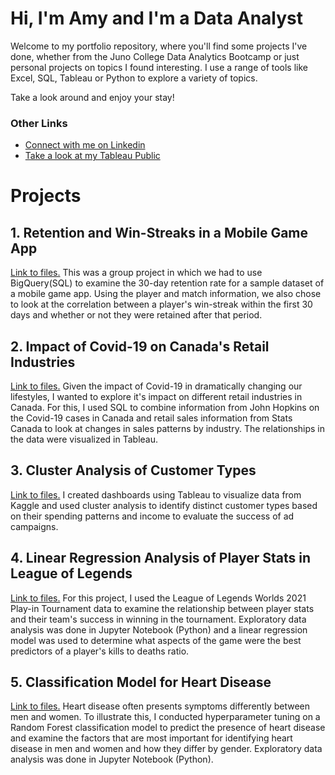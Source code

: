 # Hi, I'm Amy and I'm a Data Analyst
Welcome to my portfolio repository, where you'll find some projects I've done, whether from the Juno College Data Analytics Bootcamp or just personal projects on topics I found interesting. I use a range of tools like Excel, SQL, Tableau or Python to explore a variety of topics. 

Take a look around and enjoy your stay!

### Other Links
- [Connect with me on Linkedin](https://www.linkedin.com/in/amy-yishan-wong)
- [Take a look at my Tableau Public](https://public.tableau.com/app/profile/amy.wong2810#!/)

# Projects

## 1. Retention and Win-Streaks in a Mobile Game App
[Link to files.](https://github.com/amyw0ng/Portfolio/tree/main/1.%20Retention%20and%20Win-Streaks%20(Mobile%20Game)) This was a group project in which we had to use BigQuery(SQL) to examine the 30-day retention rate for a sample dataset of a mobile game app. Using the player and match information, we also chose to look at the correlation between a player's win-streak within the first 30 days and whether or not they were retained after that period. 

## 2. Impact of Covid-19 on Canada's Retail Industries
[Link to files.](https://github.com/amyw0ng/Portfolio/tree/main/2.%20Impact%20of%20Covid-19%20on%20Retail) Given the impact of Covid-19 in dramatically changing our lifestyles, I wanted to explore it's impact on different retail industries in Canada. For this, I used SQL to combine information from John Hopkins on the Covid-19 cases in Canada and retail sales information from Stats Canada to look at changes in sales patterns by industry. The relationships in the data were visualized in Tableau. 

## 3. Cluster Analysis of Customer Types
[Link to files.](https://github.com/amyw0ng/Portfolio/tree/main/3.%20Cluster%20Analysis%20of%20Customer%20Types) I created dashboards using Tableau to visualize data from Kaggle and used cluster analysis to identify distinct customer types based on their spending patterns and income to evaluate the success of ad campaigns. 

## 4. Linear Regression Analysis of Player Stats in League of Legends
[Link to files.](https://github.com/amyw0ng/Portfolio/tree/main/4.%20Linear%20Regression%20of%20Player%20Stats%20in%20League) For this project, I used the League of Legends Worlds 2021 Play-in Tournament data to examine the relationship between player stats and their team's success in winning in the tournament. Exploratory data analysis was done in Jupyter Notebook (Python) and a linear regression model was used to determine what aspects of the game were the best predictors of a player's kills to deaths ratio. 

## 5. Classification Model for Heart Disease
[Link to files.](https://github.com/amyw0ng/Portfolio/tree/main/5.%20Classification%20Model%20for%20Heart%20Disease) Heart disease often presents symptoms differently between men and women. To illustrate this, I conducted hyperparameter tuning on a Random Forest classification model to predict the presence of heart disease and examine the factors that are most important for identifying heart disease in men and women and how they differ by gender. Exploratory data analysis was done in Jupyter Notebook (Python). 
